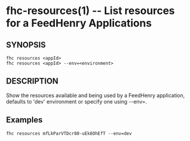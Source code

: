 fhc-resources(1) -- List resources for a FeedHenry Applications
============================================

## SYNOPSIS

    fhc resources <appId>
    fhc resources <appId> --env=<environment>

## DESCRIPTION

Show the resources available and being used by a FeedHenry application, defaults to 'dev' environment or specify one using --env=<environment>.

## Examples

    fhc resources mfLkParVTDcr80-uEk8OhEfT --env=dev
